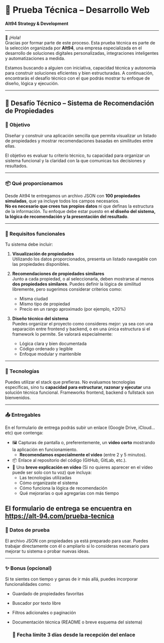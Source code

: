 # 🧩 Prueba Técnica – Desarrollo Web  
**Alt94 Strategy & Development**

---

👋 ¡Hola!  
Gracias por formar parte de este proceso. Esta prueba técnica es parte de la selección organizada por **Alt94**, una empresa especializada en el desarrollo de soluciones digitales personalizadas, integraciones inteligentes y automatizaciones a medida.

Estamos buscando a alguien con iniciativa, capacidad técnica y autonomía para construir soluciones eficientes y bien estructuradas. A continuación, encontrarás el desafío técnico con el que podrás mostrar tu enfoque de diseño, lógica y ejecución.

---

## 🧪 Desafío Técnico – Sistema de Recomendación de Propiedades

### 🎯 Objetivo

Diseñar y construir una aplicación sencilla que permita visualizar un listado de propiedades y mostrar recomendaciones basadas en similitudes entre ellas.

El objetivo es evaluar tu criterio técnico, tu capacidad para organizar un sistema funcional y la claridad con la que comunicas tus decisiones y resultados.

---

### 📦 Qué proporcionamos

Desde Alt94 te entregamos un archivo JSON con **100 propiedades simuladas**, que ya incluye todos los campos necesarios.  
**No es necesario que crees tus propios datos** ni que definas la estructura de la información. Tu enfoque debe estar puesto en **el diseño del sistema, la lógica de recomendación y la presentación del resultado**.

---

### 📌 Requisitos funcionales

Tu sistema debe incluir:

1. **Visualización de propiedades**  
   Utilizando los datos proporcionados, presenta un listado navegable con las propiedades disponibles.

2. **Recomendaciones de propiedades similares**  
   Junto a cada propiedad, o al seleccionarla, deben mostrarse al menos **dos propiedades similares**. Puedes definir la lógica de similitud libremente, pero sugerimos considerar criterios como:
   - Misma ciudad
   - Mismo tipo de propiedad
   - Precio en un rango aproximado (por ejemplo, ±20%)

3. **Diseño técnico del sistema**  
   Puedes organizar el proyecto como consideres mejor: ya sea con una separación entre frontend y backend, o en una única estructura si el framework lo permite. Se valorará especialmente:
   - Lógica clara y bien documentada
   - Código ordenado y legible
   - Enfoque modular y mantenible

---

### 🧰 Tecnologías

Puedes utilizar el stack que prefieras. No evaluamos tecnologías específicas, sino tu **capacidad para estructurar, razonar y ejecutar** una solución técnica funcional. Frameworks frontend, backend o fullstack son bienvenidos.

---

### 📤 Entregables

En el formulario de entrega podrás subir un enlace (Google Drive, iCloud…etc) que contenga:

- 🖼️ Capturas de pantalla o, preferentemente, un **video corto** mostrando la aplicación en funcionamiento.  
  - **Recomendamos especialmente el video** (entre 2 y 5 minutos).
- 📦 Enlace al repositorio del código (GitHub, GitLab, etc.).
- 🧠 Una **breve explicación en vídeo** (Si no quieres aparecer en el vídeo puede ser solo con tu voz) que incluya:
  - Las tecnologías utilizadas
  - Cómo organizaste el sistema
  - Cómo funciona la lógica de recomendación
  - Qué mejorarías o qué agregarías con más tiempo

El formulario de entrega se encuentra en https://alt-94.com/prueba-tecnica
---

### 📁 Datos de prueba

El archivo JSON con propiedades ya está preparado para usar. Puedes trabajar directamente con él o ampliarlo si lo consideras necesario para mejorar tu sistema o probar nuevas ideas.

---

### ✨ Bonus (opcional)

Si te sientes con tiempo y ganas de ir más allá, puedes incorporar funcionalidades como:
- Guardado de propiedades favoritas
- Buscador por texto libre
- Filtros adicionales o paginación
- Documentación técnica (README o breve esquema del sistema)

  ### 📆 Fecha límite 3 días desde la recepción del enlace

